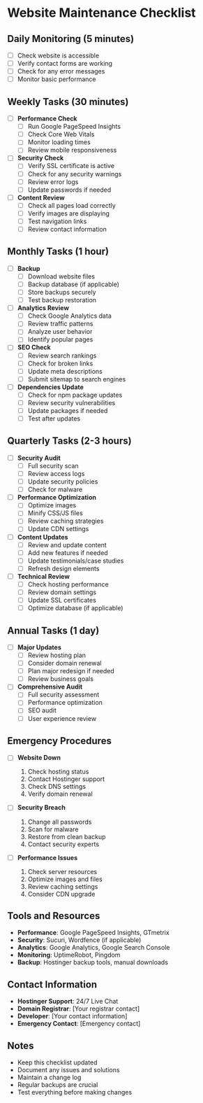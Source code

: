 # Website Maintenance Checklist

## Daily Monitoring (5 minutes)
- [ ] Check website is accessible
- [ ] Verify contact forms are working
- [ ] Check for any error messages
- [ ] Monitor basic performance

## Weekly Tasks (30 minutes)
- [ ] **Performance Check**
  - [ ] Run Google PageSpeed Insights
  - [ ] Check Core Web Vitals
  - [ ] Monitor loading times
  - [ ] Review mobile responsiveness

- [ ] **Security Check**
  - [ ] Verify SSL certificate is active
  - [ ] Check for any security warnings
  - [ ] Review error logs
  - [ ] Update passwords if needed

- [ ] **Content Review**
  - [ ] Check all pages load correctly
  - [ ] Verify images are displaying
  - [ ] Test navigation links
  - [ ] Review contact information

## Monthly Tasks (1 hour)
- [ ] **Backup**
  - [ ] Download website files
  - [ ] Backup database (if applicable)
  - [ ] Store backups securely
  - [ ] Test backup restoration

- [ ] **Analytics Review**
  - [ ] Check Google Analytics data
  - [ ] Review traffic patterns
  - [ ] Analyze user behavior
  - [ ] Identify popular pages

- [ ] **SEO Check**
  - [ ] Review search rankings
  - [ ] Check for broken links
  - [ ] Update meta descriptions
  - [ ] Submit sitemap to search engines

- [ ] **Dependencies Update**
  - [ ] Check for npm package updates
  - [ ] Review security vulnerabilities
  - [ ] Update packages if needed
  - [ ] Test after updates

## Quarterly Tasks (2-3 hours)
- [ ] **Security Audit**
  - [ ] Full security scan
  - [ ] Review access logs
  - [ ] Update security policies
  - [ ] Check for malware

- [ ] **Performance Optimization**
  - [ ] Optimize images
  - [ ] Minify CSS/JS files
  - [ ] Review caching strategies
  - [ ] Update CDN settings

- [ ] **Content Updates**
  - [ ] Review and update content
  - [ ] Add new features if needed
  - [ ] Update testimonials/case studies
  - [ ] Refresh design elements

- [ ] **Technical Review**
  - [ ] Check hosting performance
  - [ ] Review domain settings
  - [ ] Update SSL certificates
  - [ ] Optimize database (if applicable)

## Annual Tasks (1 day)
- [ ] **Major Updates**
  - [ ] Review hosting plan
  - [ ] Consider domain renewal
  - [ ] Plan major redesign if needed
  - [ ] Review business goals

- [ ] **Comprehensive Audit**
  - [ ] Full security assessment
  - [ ] Performance optimization
  - [ ] SEO audit
  - [ ] User experience review

## Emergency Procedures
- [ ] **Website Down**
  1. Check hosting status
  2. Contact Hostinger support
  3. Check DNS settings
  4. Verify domain renewal

- [ ] **Security Breach**
  1. Change all passwords
  2. Scan for malware
  3. Restore from clean backup
  4. Contact security experts

- [ ] **Performance Issues**
  1. Check server resources
  2. Optimize images and files
  3. Review caching settings
  4. Consider CDN upgrade

## Tools and Resources
- **Performance**: Google PageSpeed Insights, GTmetrix
- **Security**: Sucuri, Wordfence (if applicable)
- **Analytics**: Google Analytics, Google Search Console
- **Monitoring**: UptimeRobot, Pingdom
- **Backup**: Hostinger backup tools, manual downloads

## Contact Information
- **Hostinger Support**: 24/7 Live Chat
- **Domain Registrar**: [Your registrar contact]
- **Developer**: [Your contact information]
- **Emergency Contact**: [Emergency contact]

## Notes
- Keep this checklist updated
- Document any issues and solutions
- Maintain a change log
- Regular backups are crucial
- Test everything before making changes 